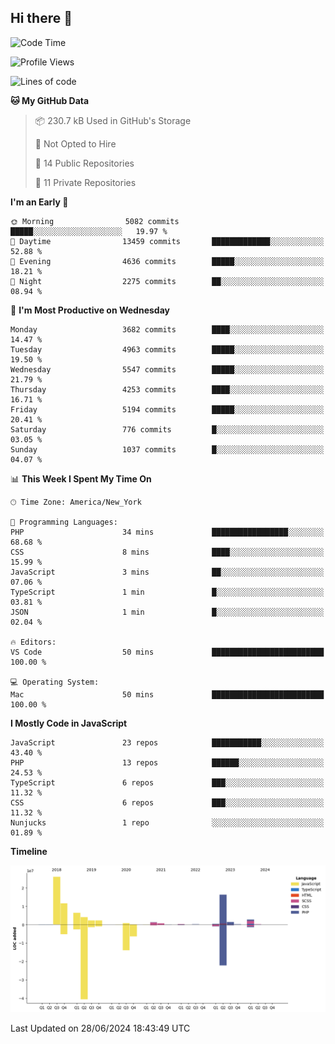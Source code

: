 ## Hi there 👋

<!--START_SECTION:waka-->
![Code Time](http://img.shields.io/badge/Code%20Time-235%20hrs%2011%20mins-blue)

![Profile Views](http://img.shields.io/badge/Profile%20Views-64-blue)

![Lines of code](https://img.shields.io/badge/From%20Hello%20World%20I%27ve%20Written-77.3%20million%20lines%20of%20code-blue)

**🐱 My GitHub Data** 

> 📦 230.7 kB Used in GitHub's Storage 
 > 
> 🚫 Not Opted to Hire
 > 
> 📜 14 Public Repositories 
 > 
> 🔑 11 Private Repositories 
 > 
**I'm an Early 🐤** 

```text
🌞 Morning                5082 commits        █████░░░░░░░░░░░░░░░░░░░░   19.97 % 
🌆 Daytime                13459 commits       █████████████░░░░░░░░░░░░   52.88 % 
🌃 Evening                4636 commits        █████░░░░░░░░░░░░░░░░░░░░   18.21 % 
🌙 Night                  2275 commits        ██░░░░░░░░░░░░░░░░░░░░░░░   08.94 % 
```
📅 **I'm Most Productive on Wednesday** 

```text
Monday                   3682 commits        ████░░░░░░░░░░░░░░░░░░░░░   14.47 % 
Tuesday                  4963 commits        █████░░░░░░░░░░░░░░░░░░░░   19.50 % 
Wednesday                5547 commits        █████░░░░░░░░░░░░░░░░░░░░   21.79 % 
Thursday                 4253 commits        ████░░░░░░░░░░░░░░░░░░░░░   16.71 % 
Friday                   5194 commits        █████░░░░░░░░░░░░░░░░░░░░   20.41 % 
Saturday                 776 commits         █░░░░░░░░░░░░░░░░░░░░░░░░   03.05 % 
Sunday                   1037 commits        █░░░░░░░░░░░░░░░░░░░░░░░░   04.07 % 
```


📊 **This Week I Spent My Time On** 

```text
🕑︎ Time Zone: America/New_York

💬 Programming Languages: 
PHP                      34 mins             █████████████████░░░░░░░░   68.68 % 
CSS                      8 mins              ████░░░░░░░░░░░░░░░░░░░░░   15.99 % 
JavaScript               3 mins              ██░░░░░░░░░░░░░░░░░░░░░░░   07.06 % 
TypeScript               1 min               █░░░░░░░░░░░░░░░░░░░░░░░░   03.81 % 
JSON                     1 min               █░░░░░░░░░░░░░░░░░░░░░░░░   02.04 % 

🔥 Editors: 
VS Code                  50 mins             █████████████████████████   100.00 % 

💻 Operating System: 
Mac                      50 mins             █████████████████████████   100.00 % 
```

**I Mostly Code in JavaScript** 

```text
JavaScript               23 repos            ███████████░░░░░░░░░░░░░░   43.40 % 
PHP                      13 repos            ██████░░░░░░░░░░░░░░░░░░░   24.53 % 
TypeScript               6 repos             ███░░░░░░░░░░░░░░░░░░░░░░   11.32 % 
CSS                      6 repos             ███░░░░░░░░░░░░░░░░░░░░░░   11.32 % 
Nunjucks                 1 repo              ░░░░░░░░░░░░░░░░░░░░░░░░░   01.89 % 
```



**Timeline**

![Lines of Code chart](https://raw.githubusercontent.com/wilbertcaba/wilbertcaba/main/assets/bar_graph.png)


 Last Updated on 28/06/2024 18:43:49 UTC
<!--END_SECTION:waka-->

<!--
**wilbertcaba/wilbertcaba** is a ✨ _special_ ✨ repository because its `README.md` (this file) appears on your GitHub profile.

Here are some ideas to get you started:

- 🔭 I’m currently working on ...
- 🌱 I’m currently learning ...
- 👯 I’m looking to collaborate on ...
- 🤔 I’m looking for help with ...
- 💬 Ask me about ...
- 📫 How to reach me: ...
- 😄 Pronouns: ...
- ⚡ Fun fact: ...
-->
